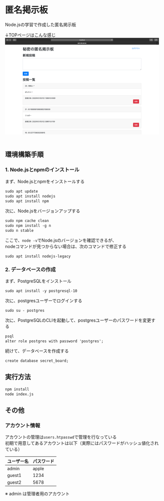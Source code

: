 # 匿名掲示板
Node.jsの学習で作成した匿名掲示板
<br>

↓TOPページはこんな感じ
<img src="https://github.com/naru380/node-secret-board/blob/images/posts_page.png">
<br>
<br>


## 環境構築手順
### 1. Node.jsとnpmのインストール
まず、Node.jsとnpmをインストールする
```shell-session
sudo apt update
sudo apt install nodejs
sudo apt install npm
```
次に、Node.jsをバージョンアップする
```shell-session
sudo npm cache clean
sudo npm install -g n
sudo n stable
```
ここで、`node -v`でNode.jsのバージョンを確認できるが、<br>
nodeコマンドが見つからない場合は、次のコマンドで修正する
```
sudo apt install nodejs-legacy
```

### 2. データベースの作成
まず、PostgreSQLをインストール
```shell-session
sudo apt install -y postgresql-10
```
次に、postgresユーザーでログインする
```
sudo su - postgres
```
次に、PostgreSQLのCLIを起動して、postgresユーザーのパスワードを変更する
```
psql
alter role postgres with password 'postgres';
```
続けて、データベースを作成する
```
create database secret_board;
```


## 実行方法
```shell-session
npm install
node index.js
```

## その他

### アカウント情報
アカウントの管理は`users.htpasswd`で管理を行なっている
<br>
初期で用意してあるアカウントは以下（実際にはパスワードがハッシュ値化されている）

|ユーザー名|パスワード|
|----|----|
|admin|apple|
|guest1|1234|
|guest2|5678|

※ admin は管理者用のアカウント
